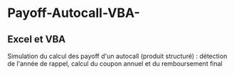 # Payoff-Autocall-VBA-
## Excel et VBA
Simulation du calcul des payoff d'un autocall (produit structuré) : 
  détection de l'année de rappel, calcul du coupon annuel et du remboursement final
